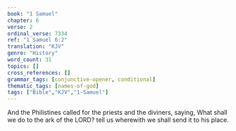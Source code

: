 ```yaml
---
book: "1 Samuel"
chapter: 6
verse: 2
ordinal_verse: 7334
ref: "1 Samuel 6:2"
translation: "KJV"
genre: "History"
word_count: 31
topics: []
cross_references: []
grammar_tags: [conjunctive-opener, conditional]
thematic_tags: [names-of-god]
tags: ["Bible","KJV","1-Samuel"]
---
```

And the Philistines called for the priests and the diviners, saying, What shall we do to the ark of the LORD? tell us wherewith we shall send it to his place.
